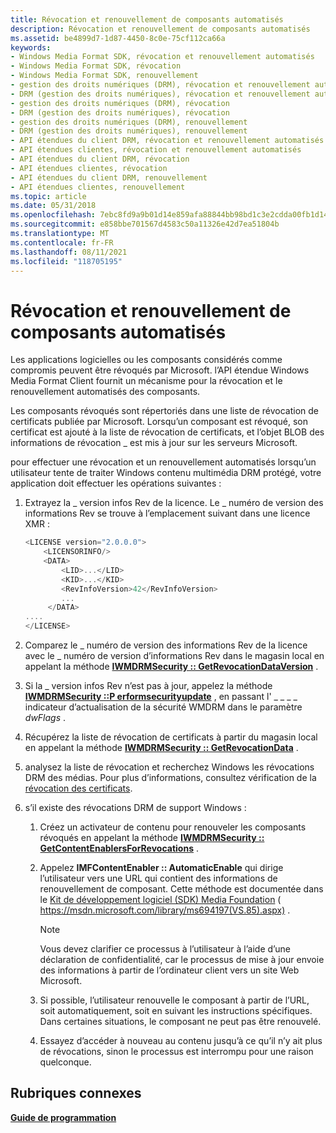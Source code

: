 ```yaml
---
title: Révocation et renouvellement de composants automatisés
description: Révocation et renouvellement de composants automatisés
ms.assetid: be4899d7-1d87-4450-8c0e-75cf112ca66a
keywords:
- Windows Media Format SDK, révocation et renouvellement automatisés
- Windows Media Format SDK, révocation
- Windows Media Format SDK, renouvellement
- gestion des droits numériques (DRM), révocation et renouvellement automatisés
- DRM (gestion des droits numériques), révocation et renouvellement automatisés
- gestion des droits numériques (DRM), révocation
- DRM (gestion des droits numériques), révocation
- gestion des droits numériques (DRM), renouvellement
- DRM (gestion des droits numériques), renouvellement
- API étendues du client DRM, révocation et renouvellement automatisés
- API étendues clientes, révocation et renouvellement automatisés
- API étendues du client DRM, révocation
- API étendues clientes, révocation
- API étendues du client DRM, renouvellement
- API étendues clientes, renouvellement
ms.topic: article
ms.date: 05/31/2018
ms.openlocfilehash: 7ebc8fd9a9b01d14e859afa88844bb98bd1c3e2cdda00fb1d14d0135612203b4
ms.sourcegitcommit: e858bbe701567d4583c50a11326e42d7ea51804b
ms.translationtype: MT
ms.contentlocale: fr-FR
ms.lasthandoff: 08/11/2021
ms.locfileid: "118705195"
---
```

# <a name="automated-component-revocation-and-renewal"></a>Révocation et renouvellement de composants automatisés

Les applications logicielles ou les composants considérés comme compromis peuvent être révoqués par Microsoft. l’API étendue Windows Media Format Client fournit un mécanisme pour la révocation et le renouvellement automatisés des composants.

Les composants révoqués sont répertoriés dans une liste de révocation de certificats publiée par Microsoft. Lorsqu’un composant est révoqué, son certificat est ajouté à la liste de révocation de certificats, et l’objet BLOB des informations de révocation \_ est mis à jour sur les serveurs Microsoft.

pour effectuer une révocation et un renouvellement automatisés lorsqu’un utilisateur tente de traiter Windows contenu multimédia DRM protégé, votre application doit effectuer les opérations suivantes :

1.  Extrayez la \_ version infos Rev de la licence. Le \_ numéro de version des informations Rev se trouve à l’emplacement suivant dans une licence XMR :
    ```C++
    <LICENSE version="2.0.0.0">
        <LICENSORINFO/>
        <DATA>
            <LID>...</LID>
            <KID>...</KID>
            <RevInfoVersion>42</RevInfoVersion>
            ...
         </DATA>
    ....
    </LICENSE>
    ```

    

2.  Comparez le \_ numéro de version des informations Rev de la licence avec le \_ numéro de version d’informations Rev dans le magasin local en appelant la méthode [**IWMDRMSecurity :: GetRevocationDataVersion**](iwmdrmsecurity-getrevocationdataversion.md) .
3.  Si la \_ version infos Rev n’est pas à jour, appelez la méthode [**IWMDRMSecurity ::P erformsecurityupdate**](iwmdrmsecurity-performsecurityupdate.md) , en passant l' \_ \_ \_ \_ indicateur d’actualisation de la sécurité WMDRM dans le paramètre *dwFlags* .
4.  Récupérez la liste de révocation de certificats à partir du magasin local en appelant la méthode [**IWMDRMSecurity :: GetRevocationData**](iwmdrmsecurity-getrevocationdata.md) .
5.  analysez la liste de révocation et recherchez Windows les révocations DRM des médias. Pour plus d’informations, consultez vérification de la [révocation des certificats](checking-certificate-revocation.md).
6.  s’il existe des révocations DRM de support Windows :
    1.  Créez un activateur de contenu pour renouveler les composants révoqués en appelant la méthode [**IWMDRMSecurity :: GetContentEnablersForRevocations**](iwmdrmsecurity-getcontentenablersforrevocations.md) .
    2.  Appelez **IMFContentEnabler :: AutomaticEnable** qui dirige l’utilisateur vers une URL qui contient des informations de renouvellement de composant. Cette méthode est documentée dans le [Kit de développement logiciel (SDK) Media Foundation](../medfound/microsoft-media-foundation-sdk.md) ( https://msdn.microsoft.com/library/ms694197(VS.85).aspx) .
        > [!Note]  
        > Vous devez clarifier ce processus à l’utilisateur à l’aide d’une déclaration de confidentialité, car le processus de mise à jour envoie des informations à partir de l’ordinateur client vers un site Web Microsoft.

         

    3.  Si possible, l’utilisateur renouvelle le composant à partir de l’URL, soit automatiquement, soit en suivant les instructions spécifiques. Dans certaines situations, le composant ne peut pas être renouvelé.
    4.  Essayez d’accéder à nouveau au contenu jusqu’à ce qu’il n’y ait plus de révocations, sinon le processus est interrompu pour une raison quelconque.

## <a name="related-topics"></a>Rubriques connexes

<dl> <dt>

[**Guide de programmation**](drm-programming-guide.md)
</dt> </dl>

 

 
